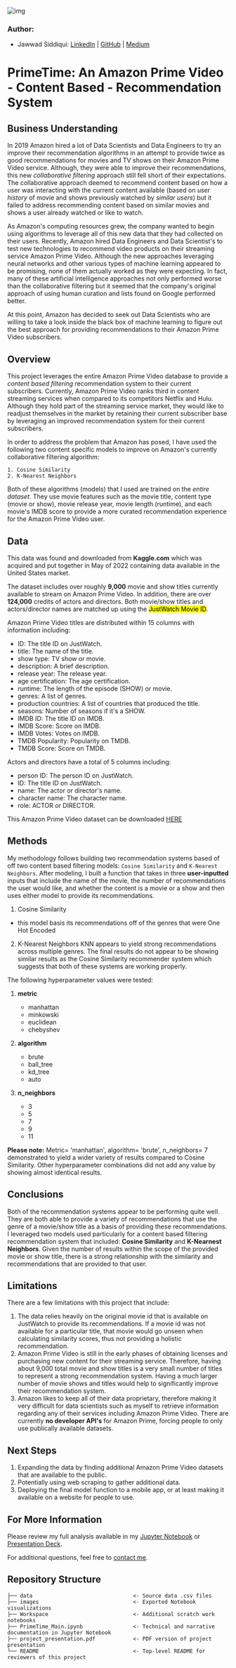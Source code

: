 ![img](./Images/Amazon_Prime_Video_logo.png)

### Author:
- Jawwad Siddiqui:
[LinkedIn](https://www.linkedin.com/in/jsiddiqui85/) |
[GitHub](https://github.com/jsiddiqui85) |
[Medium](https://medium.com/@jsiddiqui85)

# PrimeTime: An Amazon Prime Video - Content Based - Recommendation System

## Business Understanding 

In 2019 Amazon hired a lot of Data Scientists and Data Engineers to try an improve their recommendation algorithms in an attempt to provide twice as good recommendations for movies and TV shows on their Amazon Prime Video service.  Although, they were able to improve their recommendations, this new *collaborative filtering* approach still fell short of their expectations.  The collaborative approach deemed to recommend content based on how a user was interacting with the current content available (based on *user history* of movie and shows previously watched by *similar users*) but it failed to address recommending content based on similar movies and shows a user already watched or like to watch.  

As Amazon's computing resources grew, the company wanted to begin using algorithms to leverage all of this new data that they had collected on their users.  Recently, Amazon hired Data Engineers and Data Scientist's to test new technologies to recommend video products on their streaming service Amazon Prime Video.  Although the new approaches leveraging neural networks and other various types of machine learning appeared to be promising, none of them actually worked as they were expecting. In fact, many of these artificial intelligence approaches not only performed worse than the collaborative filtering but it seemed that the company's original approach of using human curation and lists found on Google performed better.

At this point, Amazon has decided to seek out Data Scientists who are willing to take a look inside the black box of machine learning to figure out the best approach for providing recommendations to their Amazon Prime Video subscribers.


## Overview


This project leverages the entire Amazon Prime Video database to provide a *content based filtering* recommendation system to their current subscribers.  Currently, Amazon Prime Video ranks third in content streaming services when compared to its competitors Netflix and Hulu.  Although they hold part of the streaming service market, they would like to readjust themselves in the market by retaining their current subscriber base by leveraging an improved recommendation system for their current subscribers.

In order to address the problem that Amazon has posed, I have used the following two content specific models to improve on Amazon's currently collaborative filtering algorithm:

    1. Cosine Similarity
    2. K-Nearest Neighbors 
    
Both of these algorithms (models) that I used are trained on the *entire dataset*.  They use movie features such as the movie title, content type (movie or show), movie release year, movie length (runtime), and each movie's IMDB score to provide a more curated recommendation experience for the Amazon Prime Video user.


## Data

This data was found and downloaded from **Kaggle.com** which was acquired and put together in May of 2022 containing data available in the United States market. 

The dataset includes over roughly **9,000** movie and show titles currently available to stream on Amazon Prime Video. In addition, there are over **124,000** credits of actors and directors.  Both movie/show titles and actors/director names are matched up using the <mark>JustWatch Movie ID</mark>.

Amazon Prime Video titles are distributed within 15 columns with information including:

- ID: The title ID on JustWatch.
- title: The name of the title.
- show type: TV show or movie.
- description: A brief description.
- release year: The release year.
- age certification: The age certification.
- runtime: The length of the episode (SHOW) or movie.
- genres: A list of genres.
- production countries: A list of countries that produced the title.
- seasons: Number of seasons if it's a SHOW.
- IMDB ID: The title ID on IMDB.
- IMDB Score: Score on IMDB.
- IMDB Votes: Votes on IMDB.
- TMDB Popularity: Popularity on TMDB.
- TMDB Score: Score on TMDB.

Actors and directors have a total of 5 columns including:

- person ID: The person ID on JustWatch.
- ID: The title ID on JustWatch.
- name: The actor or director's name.
- character name: The character name.
- role: ACTOR or DIRECTOR.

This Amazon Prime Video dataset can be downloaded [HERE](https://www.kaggle.com/datasets/victorsoeiro/amazon-prime-tv-shows-and-movies)

## Methods

My methodology follows building two recommendation systems based of off two content based filtering models: `Cosine Similarity` and `K-Nearest Neighbors`. After modeling, I built a function that takes in three **user-inputted** inputs that include the name of the movie, the number of recommendations the user would like, and whether the content is a movie or a show and then uses either model to provide its recommendations.

1. Cosine Similarity
- this model basis its recommendations off of the genres that were One Hot Encoded 

2. K-Nearest Neighbors
KNN appears to yield strong recommendations across multiple genres.  The final results do not appear to be showing similar results as the Cosine Similarity recommender system which suggests that both of these systems are working properly.

The following hyperparameter values were tested:

1. **metric**
    - manhattan
    - minkowski
    - euclidean
    - chebyshev


2. **algorithm**
    - brute
    - ball_tree
    - kd_tree
    - auto


3. **n_neighbors**
    - 3
    - 5
    - 7
    - 9
    - 11

**Please note:** Metric= 'manhattan', algorithm= 'brute', n_neighbors= 7 demonstrated to yield a wider variety of results compared to Cosine Similarity.  Other hyperparameter combinations did not add any value by showing almost identical results.

## Conclusions


Both of the recommendation systems appear to be performing quite well.  They are both able to provide a variety of recommendations that use the genre of a movie/show title as a basis of providing these recommendations.  I leveraged two models used particularly for a content based filtering recommendation system that included: **Cosine Similarity** and **K-Nearnest Neighbors**.  Given the number of results within the scope of the provided movie or show title, there is a strong relationship with the similarity and recommendations that are provided to that user.  


## Limitations

There are a few limitations with this project that include:

1. The data relies heavily on the original movie id that is available on JustWatch to provide its recommendations.  If a  movie id was not available  for a particular title, that movie would go unseen when calculating similarity scores, thus not providing a holistic recommendation.
2. Amazon Prime Video is still in the early phases of obtaining licenses and purchasing new content for their streaming service.  Therefore, having about 9,000 total movie and show titles is a very small number of titles to represent a strong recommendation system.  Having a much larger number of movie shows and titles would help to significantly improve their recommendation system.
3. Amazon likes to keep all of their data proprietary, therefore making it very difficult for data scientists such as myself to retrieve information regarding any of their services including Amazon Prime Video.  There are currently **no developer API's** for Amazon Prime, forcing people to only use publically available datasets.

## Next Steps

1.  Expanding the data by finding additional Amazon Prime Video datasets that are available to the public.
2.  Potentially using web scraping to gather additional data.
3.  Deploying the final model function to a mobile app, or at least making it available on a website for people to use.


## For More Information

Please review my full analysis available in my [Jupyter Notebook](PrimeTime_Main.ipynb) or [Presentation Deck](fakelink).

For additional questions, feel free to [contact me](mailto:jsiddiqui85@gmail.com).

## Repository Structure

```
├── data                                <- Source data .csv files
├── images                              <- Exported Notebook visualizations
├── Workspace                           <- Additional scratch work notebooks
├── PrimeTime_Main.ipynb                <- Technical and narrative documentation in Jupyter Notebook
├── project_presentation.pdf            <- PDF version of project presentation
└── README                              <- Top-level README for reviewers of this project
